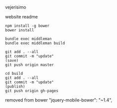 vejerisimo

website readme

    npm install -g bower
    bower install

    bundle exec middleman
    bundle exec middleman build

    git add . --all
    git commit -m "update"
    (save)
    git push origin master

    cd build
    git add . --all
    git commit -m "update"
    (publish)
    git push origin gh-pages


removed from bower
    "jquery-mobile-bower": "~1.4",
